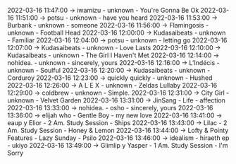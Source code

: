 2022-03-16 11:47:00 -> iwamizu - unknown - You're Gonna Be Ok
2022-03-16 11:51:00 -> potsu - unknown - have you heard
2022-03-16 11:53:00 -> Burbank - unknown - someone
2022-03-16 11:56:00 -> Flamingosis - unknown - Football Head
2022-03-16 12:00:00 -> Kudasaibeats - unknown - Familiar
2022-03-16 12:04:00 -> potsu - unknown - letting go
2022-03-16 12:07:00 -> Kudasaibeats - unknown - Love Lasts
2022-03-16 12:10:00 -> Kudasaibeats - unknown - The Girl I Haven't Met
2022-03-16 12:14:00 -> nohidea. - unknown - sincerely, yours
2022-03-16 12:16:00 -> L’Indécis - unknown - Soulful
2022-03-16 12:20:00 -> Kudasaibeats - unknown - Corduroy
2022-03-16 12:23:00 -> quickly quickly - unknown - Hushed
2022-03-16 12:26:00 -> A L E X - unknown - Zeldas Lullaby
2022-03-16 12:29:00 -> coldbrew - unknown - Simple.
2022-03-16 12:31:00 -> City Girl - unknown - Velvet Garden
2022-03-16 13:31:00 -> JinSang - Life - affection
2022-03-16 13:33:00 -> nohidea. - osho - sincerely, yours
2022-03-16 13:36:00 -> elijah who - Gentle Boy - my new love
2022-03-16 13:41:00 -> eaup y Elior - 2 Am. Study Session - Ships
2022-03-16 13:43:00 -> Lilac - 2 Am. Study Session - Honey & Lemon
2022-03-16 13:44:00 -> Lofty & Pointy Features - Lazy Sunday - Psilo
2022-03-16 13:46:00 -> idealism - hiraeth ep - ukiyo
2022-03-16 13:49:00 -> Glimlip y Yasper - 1 Am. Study Session - I'm Sorry
